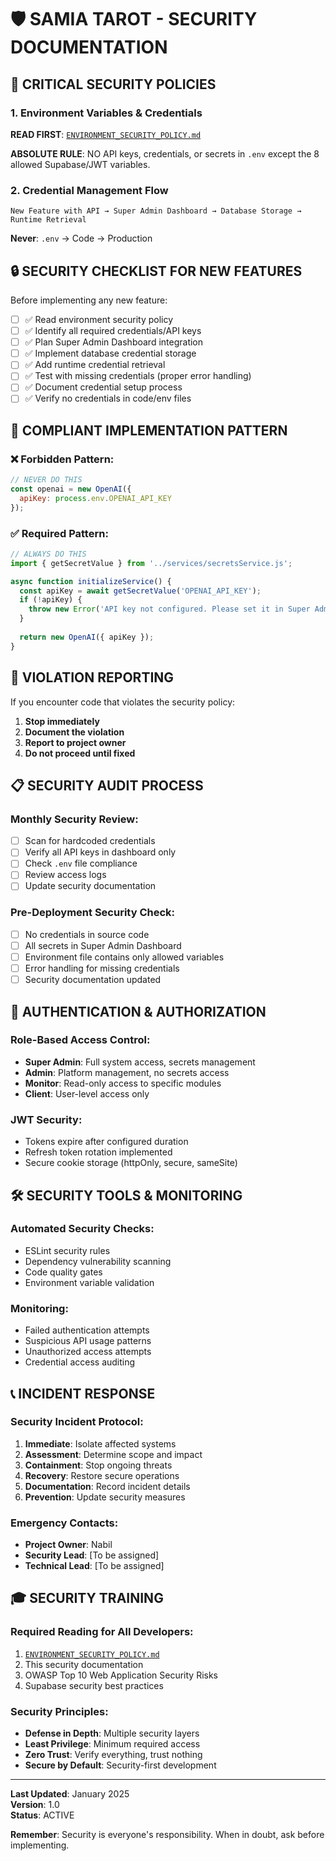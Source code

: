 # 🛡️ SAMIA TAROT - SECURITY DOCUMENTATION

## 🚨 CRITICAL SECURITY POLICIES

### 1. Environment Variables & Credentials
**READ FIRST**: [`ENVIRONMENT_SECURITY_POLICY.md`](./ENVIRONMENT_SECURITY_POLICY.md)

**ABSOLUTE RULE**: NO API keys, credentials, or secrets in `.env` except the 8 allowed Supabase/JWT variables.

### 2. Credential Management Flow
```
New Feature with API → Super Admin Dashboard → Database Storage → Runtime Retrieval
```

**Never**: `.env` → Code → Production

## 🔒 SECURITY CHECKLIST FOR NEW FEATURES

Before implementing any new feature:

- [ ] ✅ Read environment security policy
- [ ] ✅ Identify all required credentials/API keys
- [ ] ✅ Plan Super Admin Dashboard integration
- [ ] ✅ Implement database credential storage
- [ ] ✅ Add runtime credential retrieval
- [ ] ✅ Test with missing credentials (proper error handling)
- [ ] ✅ Document credential setup process
- [ ] ✅ Verify no credentials in code/env files

## 🎯 COMPLIANT IMPLEMENTATION PATTERN

### ❌ Forbidden Pattern:
```javascript
// NEVER DO THIS
const openai = new OpenAI({
  apiKey: process.env.OPENAI_API_KEY
});
```

### ✅ Required Pattern:
```javascript
// ALWAYS DO THIS
import { getSecretValue } from '../services/secretsService.js';

async function initializeService() {
  const apiKey = await getSecretValue('OPENAI_API_KEY');
  if (!apiKey) {
    throw new Error('API key not configured. Please set it in Super Admin Dashboard > Secrets Tab.');
  }
  
  return new OpenAI({ apiKey });
}
```

## 🚨 VIOLATION REPORTING

If you encounter code that violates the security policy:

1. **Stop immediately**
2. **Document the violation**
3. **Report to project owner**
4. **Do not proceed until fixed**

## 📋 SECURITY AUDIT PROCESS

### Monthly Security Review:
- [ ] Scan for hardcoded credentials
- [ ] Verify all API keys in dashboard only
- [ ] Check `.env` file compliance
- [ ] Review access logs
- [ ] Update security documentation

### Pre-Deployment Security Check:
- [ ] No credentials in source code
- [ ] All secrets in Super Admin Dashboard
- [ ] Environment file contains only allowed variables
- [ ] Error handling for missing credentials
- [ ] Security documentation updated

## 🔐 AUTHENTICATION & AUTHORIZATION

### Role-Based Access Control:
- **Super Admin**: Full system access, secrets management
- **Admin**: Platform management, no secrets access
- **Monitor**: Read-only access to specific modules
- **Client**: User-level access only

### JWT Security:
- Tokens expire after configured duration
- Refresh token rotation implemented
- Secure cookie storage (httpOnly, secure, sameSite)

## 🛠️ SECURITY TOOLS & MONITORING

### Automated Security Checks:
- ESLint security rules
- Dependency vulnerability scanning
- Code quality gates
- Environment variable validation

### Monitoring:
- Failed authentication attempts
- Suspicious API usage patterns
- Unauthorized access attempts
- Credential access auditing

## 📞 INCIDENT RESPONSE

### Security Incident Protocol:
1. **Immediate**: Isolate affected systems
2. **Assessment**: Determine scope and impact
3. **Containment**: Stop ongoing threats
4. **Recovery**: Restore secure operations
5. **Documentation**: Record incident details
6. **Prevention**: Update security measures

### Emergency Contacts:
- **Project Owner**: Nabil
- **Security Lead**: [To be assigned]
- **Technical Lead**: [To be assigned]

## 🎓 SECURITY TRAINING

### Required Reading for All Developers:
1. [`ENVIRONMENT_SECURITY_POLICY.md`](./ENVIRONMENT_SECURITY_POLICY.md)
2. This security documentation
3. OWASP Top 10 Web Application Security Risks
4. Supabase security best practices

### Security Principles:
- **Defense in Depth**: Multiple security layers
- **Least Privilege**: Minimum required access
- **Zero Trust**: Verify everything, trust nothing
- **Secure by Default**: Security-first development

---

**Last Updated**: January 2025  
**Version**: 1.0  
**Status**: ACTIVE

**Remember**: Security is everyone's responsibility. When in doubt, ask before implementing.
